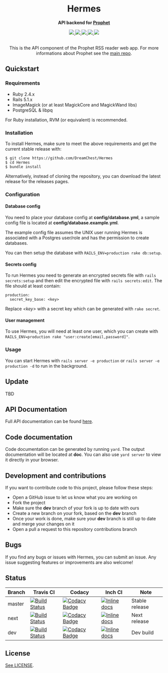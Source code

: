 <div align="center">
  <h1>Hermes</h1>

  <p>
    <strong>API backend for <a href="https://github.com/DreamChest/Prophet">Prophet</a></strong>
  </p>

  <a href="https://www.ruby-lang.org/en/">
    <img src="https://img.shields.io/badge/Ruby-2.4.4-red.svg"/>
  </a>

  <a href="https://rubyonrails.org/">
    <img src="https://img.shields.io/badge/Rails-5.1.5-red.svg"/>
  </a>

  <a href="https://travis-ci.com/DreamChest/Hermes">
    <img src="https://travis-ci.com/DreamChest/Hermes.svg?branch=master"/>
  </a>

  <a class="badge-align" href="https://www.codacy.com/app/Sudiukil/Hermes?utm_source=github.com&amp;utm_medium=referral&amp;utm_content=DreamChest/Hermes&amp;utm_campaign=Badge_Grade">
    <img src="https://api.codacy.com/project/badge/Grade/766d665c6c2f44fc89fde16cdc03135c?branch=master"/>
  </a>

  <a href="https://inch-ci.org/github/DreamChest/Hermes?branch=master">
    <img src="http://inch-ci.org/github/DreamChest/Hermes.svg?branch=master">
  </a>

  <br/>
  <br/>

  <p>
    This is the API component of the Prophet RSS reader web app. For more informations about Prophet see the <a href="https://github.com/DreamChest/Prophet">main repo</a>.
  </p>
</div>

[1]: https://github.com/DreamChest/Prophet
[2]: https://github.com/DreamChest/Mercury
[3]: https://github.com/DreamChest/Trivia
[4]: https://documenter.getpostman.com/view/3934007/hermes/RVnZhyJS
[5]: https://github.com/DreamChest/Mercury/blob/master/LICENSE

[7]: https://travis-ci.com/DreamChest/Hermes
[9]: https://www.codacy.com/project/Sudiukil/Hermes/dashboard?utm_source=github.com&amp;utm_medium=referral&amp;utm_content=DreamChest/Hermes&amp;utm_campaign=Badge_Grade_Dashboard
[11]: http://inch-ci.org/github/DreamChest/Hermes

[6]: https://travis-ci.com/DreamChest/Hermes.svg?branch=master
[12]: https://travis-ci.com/DreamChest/Hermes.svg?branch=next
[15]: https://travis-ci.com/DreamChest/Hermes.svg?branch=dev

[8]: https://api.codacy.com/project/badge/Grade/766d665c6c2f44fc89fde16cdc03135c?branch=master
[13]: https://api.codacy.com/project/badge/Grade/766d665c6c2f44fc89fde16cdc03135c?branch=next
[16]: https://api.codacy.com/project/badge/Grade/766d665c6c2f44fc89fde16cdc03135c?branch=dev

[10]: http://inch-ci.org/github/DreamChest/Hermes.svg?branch=master
[14]: http://inch-ci.org/github/DreamChest/Hermes.svg?branch=next
[17]: http://inch-ci.org/github/DreamChest/Hermes.svg?branch=dev

## Quickstart

### Requirements

- Ruby 2.4.x
- Rails 5.1.x
- ImageMagick (or at least MagickCore and MagickWand libs)
- PostgreSQL & libpq

For Ruby installation, RVM (or equivalent) is recommended.

### Installation

To install Hermes, make sure to meet the above requirements and get the current stable release with:

```
$ git clone https://github.com/DreamChest/Hermes
$ cd Hermes
$ bundle install
```

Alternatively, instead of cloning the repository, you can download the latest release for the releases pages.

### Configuration

#### Database config

You need to place your database config at **config/database.yml**, a sample config file is located at **config/database.example.yml**.

The example config file assumes the UNIX user running Hermes is associated with a Postgres user/role and has the permission to create databases.

You can then setup the database with `RAILS_ENV=production rake db:setup`.

#### Secrets config

To run Hermes you need to generate an encrypted secrets file with `rails secrets:setup` and then edit the encrypted file with `rails secrets:edit`. The file should at least contain:

```
production:
  secret_key_base: <key>
```

Replace *<key\>* with a secret key which can be generated with `rake secret`.

#### User management

To use Hermes, you will need at least one user, which you can create with `RAILS_ENV=production rake "user:create[email,password]"`.

### Usage

You can start Hermes with `rails server -e production` or `rails server -e production -d` to run in the background.

## Update

TBD

## API Documentation

Full API documentation can be found [here][4].

## Code documentation

Code documentation can be generated by running `yard`. The output documentation will be located at **doc**. You can also use `yard server` to view it directly in your browser.

## Development and contributions

If you want to contribute code to this project, please follow these steps:

- Open a GitHub issue to let us know what you are working on
- Fork the project
- Make sure the **dev** branch of your fork is up to date with ours
- Create a new branch on your fork, based on the **dev** branch
- Once your work is done, make sure your **dev** branch is still up to date and merge your changes on it
- Open a pull a request to this repository contributions branch

## Bugs

If you find any bugs or issues with Hermes, you can submit an issue. Any issue suggesting features or improvements are also welcome!

## Status

Branch | Travis CI | Codacy | Inch CI | Note
-------|-----------|----------|---------|-----
master | [![Build Status][6]][7] | [![Codacy Badge][8]][9] | [![Inline docs][10]][11] | Stable release
next | [![Build Status][12]][7] | [![Codacy Badge][13]][9] | [![Inline docs][14]][11] | Next release
dev | [![Build Status][15]][7] | [![Codacy Badge][16]][9] | [![Inline docs][17]][11] | Dev build

## License

[See LICENSE][5].
